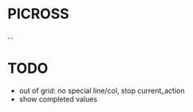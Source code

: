 PICROSS
=======

...

TODO
====
  * out of grid: no special line/col, stop current_action
  * show completed values
